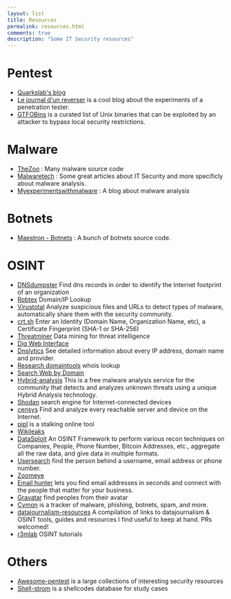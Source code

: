 ```yaml
---
layout: list
title: Resources
permalink: resources.html
comments: true
description: "Some IT Security resources"
---
```


# Pentest

- [Quarkslab's blog](https://blog.quarkslab.com/)
- [Le journal d'un reverser](https://0x90909090.blogspot.com/) is a cool blog about the experiments of a penetration tester.
- [GTFOBins](https://gtfobins.github.io/) is a curated list of Unix binaries that can be exploited by an attacker to bypass local security restrictions.

# Malware

- [TheZoo](https://github.com/ytisf/theZoo/tree/master/malwares/Source) : Many malware source code
- [Malwaretech](https://www.malwaretech.com/) : Some great articles about IT Security and more specificly about malware analysis.
- [Myexperimentswithmalware](http://myexperimentswithmalware.blogspot.com/) : A blog about malware analysis

# Botnets

- [Maestron - Botnets](https://github.com/maestron/botnets) : A bunch of botnets source code.

# OSINT

- [DNSdumpster](https://dnsdumpster.com/) Find dns records in order to identify the Internet footprint of an organization
- [Robtex](https://www.robtex.com/) Domain/IP Lookup
- [Virustotal](https://www.virustotal.com/) Analyze suspicious files and URLs to detect types of malware, automatically share them with the security community.
- [crt.sh](https://crt.sh/) Enter an Identity (Domain Name, Organization Name, etc),
a Certificate Fingerprint (SHA-1 or SHA-256)
- [Threatminer](https://www.threatminer.org/) Data mining for threat intelligence
- [Dig Web Interface](https://www.digwebinterface.com/)
- [Dnslytics](https://dnslytics.com/) See detailed information about every IP address, domain name and provider.
- [Research domaintools](https://research.domaintools.com/) whois lookup
- [Search Web by Domain](https://searchdns.netcraft.com/)
- [Hybrid-analysis](https://www.hybrid-analysis.com/) This is a free malware analysis service for the community that detects and analyzes unknown threats using a unique Hybrid Analysis technology.
- [Shodan](https://www.shodan.io/) search engine for Internet-connected devices
- [censys](https://censys.io/) Find and analyze every reachable server and device on the Internet.
- [pipl](https://pipl.com/) is a stalking online tool
- [Wikileaks](https://wikileaks.org/)
- [DataSploit](https://github.com/DataSploit/datasploit) An OSINT Framework to perform various recon techniques on Companies, People, Phone Number, Bitcoin Addresses, etc., aggregate all the raw data, and give data in multiple formats.
- [Usersearch](https://usersearch.org/) find the person behind a username, email address or phone number.
- [Zoomeye](https://www.zoomeye.org/)
- [Email hunter](https://hunter.io/) lets you find email addresses in seconds and connect with the people that matter for your business.
- [Gravatar](https://en.gravatar.com/) find peoples from their avatar
- [Cymon](https://cymon.io/) is a tracker of malware, phishing, botnets, spam, and more.
- [datajournalism-resources](https://github.com/r3mlab/datajournalism-resources) A compilation of links to datajournalism & OSINT tools, guides and resources I find useful to keep at hand. PRs welcomed!
- [r3mlab](https://r3mlab.github.io/) OSINT tutorials


# Others

- [Awesome-pentest](https://github.com/enaqx/awesome-pentest) is a large collections of interesting security resources
- [Shell-strom](http://shell-storm.org/shellcode) is a shellcodes database for study cases